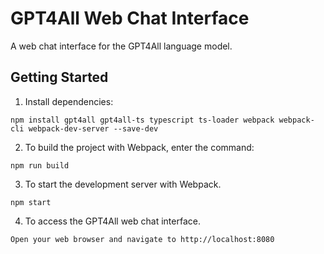 # GPT4All Web Chat Interface

A web chat interface for the GPT4All language model.

## Getting Started

1. Install dependencies:
```
npm install gpt4all gpt4all-ts typescript ts-loader webpack webpack-cli webpack-dev-server --save-dev
```

2. To build the project with Webpack, enter the command:
```
npm run build
```

3. To start the development server with Webpack.
```
npm start
``` 

4. To access the GPT4All web chat interface.
```
Open your web browser and navigate to http://localhost:8080 
```